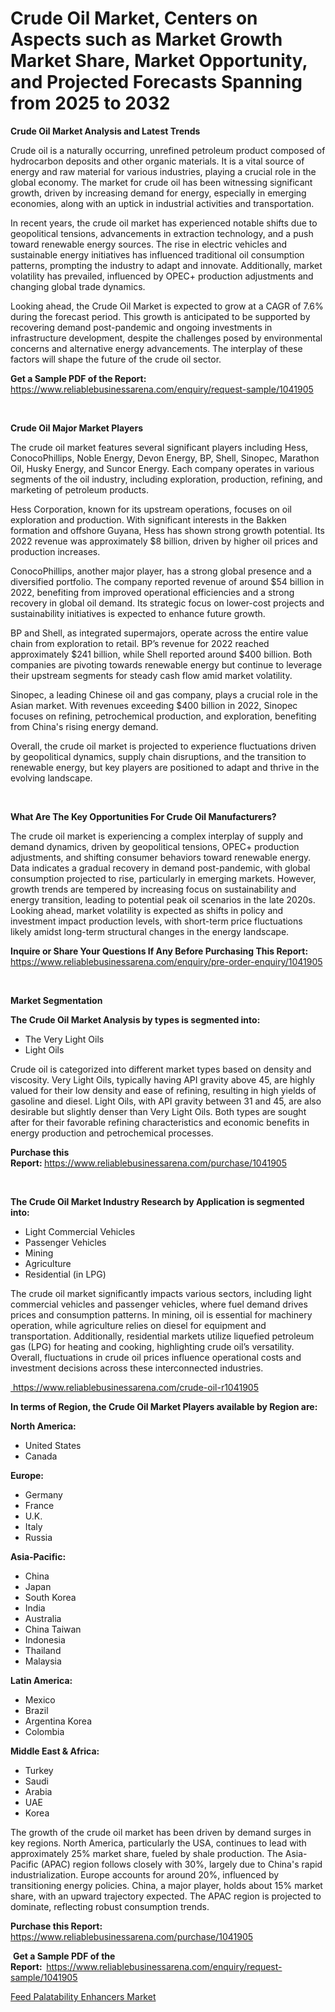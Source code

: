 <p><h1>Crude Oil Market, Centers on Aspects such as Market Growth Market Share, Market Opportunity, and Projected Forecasts Spanning from 2025 to 2032</h1></p><p><strong>Crude Oil Market Analysis and Latest Trends</strong></p>
<p><p>Crude oil is a naturally occurring, unrefined petroleum product composed of hydrocarbon deposits and other organic materials. It is a vital source of energy and raw material for various industries, playing a crucial role in the global economy. The market for crude oil has been witnessing significant growth, driven by increasing demand for energy, especially in emerging economies, along with an uptick in industrial activities and transportation.</p><p>In recent years, the crude oil market has experienced notable shifts due to geopolitical tensions, advancements in extraction technology, and a push toward renewable energy sources. The rise in electric vehicles and sustainable energy initiatives has influenced traditional oil consumption patterns, prompting the industry to adapt and innovate. Additionally, market volatility has prevailed, influenced by OPEC+ production adjustments and changing global trade dynamics.</p><p>Looking ahead, the Crude Oil Market is expected to grow at a CAGR of 7.6% during the forecast period. This growth is anticipated to be supported by recovering demand post-pandemic and ongoing investments in infrastructure development, despite the challenges posed by environmental concerns and alternative energy advancements. The interplay of these factors will shape the future of the crude oil sector.</p></p>
<p><strong>Get a Sample PDF of the Report:&nbsp;</strong> <a href="https://www.reliablebusinessarena.com/enquiry/request-sample/1041905?utm_campaign=2217&utm_medium=2&utm_source=Github&utm_content=ia&utm_term=31032025&utm_id=crude-oil">https://www.reliablebusinessarena.com/enquiry/request-sample/1041905</a></p>
<p>&nbsp;</p>
<p><strong>Crude Oil Major Market Players</strong></p>
<p><p>The crude oil market features several significant players including Hess, ConocoPhillips, Noble Energy, Devon Energy, BP, Shell, Sinopec, Marathon Oil, Husky Energy, and Suncor Energy. Each company operates in various segments of the oil industry, including exploration, production, refining, and marketing of petroleum products.</p><p>Hess Corporation, known for its upstream operations, focuses on oil exploration and production. With significant interests in the Bakken formation and offshore Guyana, Hess has shown strong growth potential. Its 2022 revenue was approximately $8 billion, driven by higher oil prices and production increases.</p><p>ConocoPhillips, another major player, has a strong global presence and a diversified portfolio. The company reported revenue of around $54 billion in 2022, benefiting from improved operational efficiencies and a strong recovery in global oil demand. Its strategic focus on lower-cost projects and sustainability initiatives is expected to enhance future growth.</p><p>BP and Shell, as integrated supermajors, operate across the entire value chain from exploration to retail. BP’s revenue for 2022 reached approximately $241 billion, while Shell reported around $400 billion. Both companies are pivoting towards renewable energy but continue to leverage their upstream segments for steady cash flow amid market volatility.</p><p>Sinopec, a leading Chinese oil and gas company, plays a crucial role in the Asian market. With revenues exceeding $400 billion in 2022, Sinopec focuses on refining, petrochemical production, and exploration, benefiting from China's rising energy demand.</p><p>Overall, the crude oil market is projected to experience fluctuations driven by geopolitical dynamics, supply chain disruptions, and the transition to renewable energy, but key players are positioned to adapt and thrive in the evolving landscape.</p></p>
<p>&nbsp;</p>
<p><strong>What Are The Key Opportunities For Crude Oil Manufacturers?</strong></p>
<p><p>The crude oil market is experiencing a complex interplay of supply and demand dynamics, driven by geopolitical tensions, OPEC+ production adjustments, and shifting consumer behaviors toward renewable energy. Data indicates a gradual recovery in demand post-pandemic, with global consumption projected to rise, particularly in emerging markets. However, growth trends are tempered by increasing focus on sustainability and energy transition, leading to potential peak oil scenarios in the late 2020s. Looking ahead, market volatility is expected as shifts in policy and investment impact production levels, with short-term price fluctuations likely amidst long-term structural changes in the energy landscape.</p></p>
<p><strong>Inquire or Share Your Questions If Any Before Purchasing This Report:</strong> <a href="https://www.reliablebusinessarena.com/enquiry/pre-order-enquiry/1041905?utm_campaign=2217&utm_medium=2&utm_source=Github&utm_content=ia&utm_term=31032025&utm_id=crude-oil">https://www.reliablebusinessarena.com/enquiry/pre-order-enquiry/1041905</a></p>
<p>&nbsp;</p>
<p><strong>Market Segmentation</strong></p>
<p><strong>The Crude Oil Market Analysis by types is segmented into:</strong></p>
<p><ul><li>The Very Light Oils</li><li>Light Oils</li></ul></p>
<p><p>Crude oil is categorized into different market types based on density and viscosity. Very Light Oils, typically having API gravity above 45, are highly valued for their low density and ease of refining, resulting in high yields of gasoline and diesel. Light Oils, with API gravity between 31 and 45, are also desirable but slightly denser than Very Light Oils. Both types are sought after for their favorable refining characteristics and economic benefits in energy production and petrochemical processes.</p></p>
<p><strong>Purchase this Report:&nbsp;</strong><a href="https://www.reliablebusinessarena.com/purchase/1041905?utm_campaign=2217&utm_medium=2&utm_source=Github&utm_content=ia&utm_term=31032025&utm_id=crude-oil">https://www.reliablebusinessarena.com/purchase/1041905</a></p>
<p>&nbsp;</p>
<p><strong>The Crude Oil Market Industry Research by Application is segmented into:</strong></p>
<p><ul><li>Light Commercial Vehicles</li><li>Passenger Vehicles</li><li>Mining</li><li>Agriculture</li><li>Residential (in LPG)</li></ul></p>
<p><p>The crude oil market significantly impacts various sectors, including light commercial vehicles and passenger vehicles, where fuel demand drives prices and consumption patterns. In mining, oil is essential for machinery operation, while agriculture relies on diesel for equipment and transportation. Additionally, residential markets utilize liquefied petroleum gas (LPG) for heating and cooking, highlighting crude oil’s versatility. Overall, fluctuations in crude oil prices influence operational costs and investment decisions across these interconnected industries.</p></p>
<p><a href="https://www.reliablebusinessarena.com/crude-oil-r1041905?utm_campaign=2217&utm_medium=2&utm_source=Github&utm_content=ia&utm_term=31032025&utm_id=crude-oil">&nbsp;https://www.reliablebusinessarena.com/crude-oil-r1041905</a></p>
<p><strong>In terms of Region, the Crude Oil Market Players available by Region are:</strong></p>
<p>
    <p> <strong> North America: </strong>
        <ul>
            <li>United States</li>
            <li>Canada</li>
        </ul>
        </p> 
    <p> <strong> Europe: </strong>
        <ul>
            <li>Germany</li>
            <li>France</li>
            <li>U.K.</li>
            <li>Italy</li>
            <li>Russia</li>
        </ul>
        </p> 
    <p> <strong> Asia-Pacific: </strong>
        <ul>
            <li>China</li>
            <li>Japan</li>
            <li>South Korea</li>
            <li>India</li>
            <li>Australia</li>
            <li>China Taiwan</li>
            <li>Indonesia</li>
            <li>Thailand</li>
            <li>Malaysia</li>
        </ul>
        </p> 
    <p> <strong> Latin America: </strong>
        <ul>
            <li>Mexico</li>
            <li>Brazil</li>
            <li>Argentina Korea</li>
            <li>Colombia</li>
        </ul>
        </p> 
    <p> <strong> Middle East & Africa: </strong>
        <ul>
            <li>Turkey</li>
            <li>Saudi</li>
            <li>Arabia</li>
            <li>UAE</li>
            <li>Korea</li>
        </ul>
    </p>
    </p>
<p><p>The growth of the crude oil market has been driven by demand surges in key regions. North America, particularly the USA, continues to lead with approximately 25% market share, fueled by shale production. The Asia-Pacific (APAC) region follows closely with 30%, largely due to China's rapid industrialization. Europe accounts for around 20%, influenced by transitioning energy policies. China, a major player, holds about 15% market share, with an upward trajectory expected. The APAC region is projected to dominate, reflecting robust consumption trends.</p></p>
<p><strong>Purchase this Report: </strong><a href="https://www.reliablebusinessarena.com/purchase/1041905?utm_campaign=2217&utm_medium=2&utm_source=Github&utm_content=ia&utm_term=31032025&utm_id=crude-oil">https://www.reliablebusinessarena.com/purchase/1041905</a></p>
<p>&nbsp;<strong>Get a Sample PDF of the Report:&nbsp;&nbsp;</strong><a href="https://www.reliablebusinessarena.com/enquiry/request-sample/1041905?utm_campaign=2217&utm_medium=2&utm_source=Github&utm_content=ia&utm_term=31032025&utm_id=crude-oil">https://www.reliablebusinessarena.com/enquiry/request-sample/1041905</a></p>
<p><strong></strong></p>
<p><p><a href="https://github.com/gukenneth26571/Market-Research-Report-List-1/blob/main/feed-palatability-enhancers-market.md?utm_campaign=2217&utm_medium=2&utm_source=Github&utm_content=ia&utm_term=31032025&utm_id=crude-oil">Feed Palatability Enhancers Market</a></p></p>